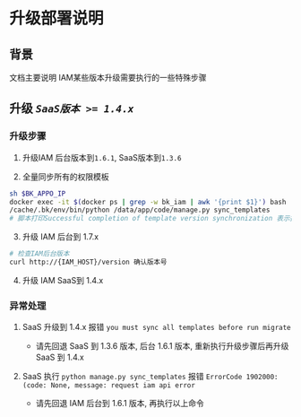 # 升级部署说明

## 背景
文档主要说明 IAM某些版本升级需要执行的一些特殊步骤

## 升级 *`SaaS版本 >= 1.4.x`*
### 升级步骤
1. 升级IAM 后台版本到`1.6.1`, SaaS版本到`1.3.6`

2. 全量同步所有的权限模板
```bash
sh $BK_APPO_IP
docker exec -it $(docker ps | grep -w bk_iam | awk '{print $1}') bash 
/cache/.bk/env/bin/python /data/app/code/manage.py sync_templates
# 脚本打印Successful completion of template version synchronization 表示执行同步成功
```

3. 升级 IAM 后台到 1.7.x
```bash
# 检查IAM后台版本 
curl http://{IAM_HOST}/version 确认版本号
```

4. 升级 IAM SaaS到 1.4.x

### 异常处理
1. SaaS 升级到 1.4.x 报错 `you must sync all templates before run migrate`
   - 请先回退 SaaS 到 1.3.6 版本, 后台 1.6.1 版本, 重新执行升级步骤后再升级 SaaS 到 1.4.x
   
2. SaaS 执行 `python manage.py sync_templates` 报错 `ErrorCode 1902000:(code: None, message: request iam api error`
   - 请先回退 IAM 后台到 1.6.1 版本, 再执行以上命令





